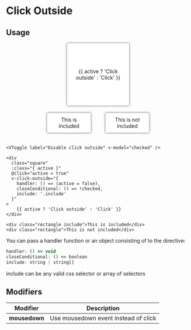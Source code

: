 # Click Outside

## Usage

<script setup>
import { ref } from 'vue'; 
const checked = ref(false);
const active = ref(false);
</script>

<style>
.square {
  padding: 10px;
  display: flex;
  justify-content: center;
  align-items: center;
  text-align: center;
  width: 150px;
  height: 150px;
  box-shadow: 0 0 5px rgba(0, 0, 0, 0.7);
  background-color: #fff;
  transition: 0.1s;
}

.square.active {
	color: #fff;
	background-color: #d32f2f;
}

.rectangle {
  margin: 20px;
  padding: 10px;
  width: 100px;
  text-align: center;
  box-shadow: 0 0 5px rgba(0, 0, 0, 0.7);
  background-color: #fff;
}
</style>

<VToggle label="Disable click outside" color="#d32f2f" v-model="checked" />

<div style="display: flex; flex-direction: column; align-items: center;">
<div
	class="square"
	:class="{ active }"
	@click="active = true"
	v-click-outside="{
		handler: () => (active = false),
		closeConditional: () => !checked,
		include: '.include'
	}"
>
	{{ active ? 'Click outside' : 'Click' }}
</div>

<div style="display: flex;">
	<div class="rectangle include">
		This is included
	</div>
	<div class="rectangle">This is not included</div>
</div>

</div>

```vue
<VToggle label="Disable click outside" v-model="checked" />

<div
  class="square"
  :class="{ active }"
  @click="active = true"
  v-click-outside="{
    handler: () => (active = false),
    closeConditional: () => !checked,
    include: '.include'
  }"
>
    {{ active ? 'Click outside' : 'Click' }}
</div>

<div class="rectangle include">This is included</div>
<div class="rectangle">This is not included</div>
```

You can pass a handler function or an object consisting of to the directive:

```js
handler: () => void
closeConditional: () => boolean
include: string | string[]
```

include can be any valid css selector or array of selectors

## Modifiers

| Modifier      | Description                          |
| ------------- | ------------------------------------ |
| **mousedown** | Use mousedown event instead of click |
